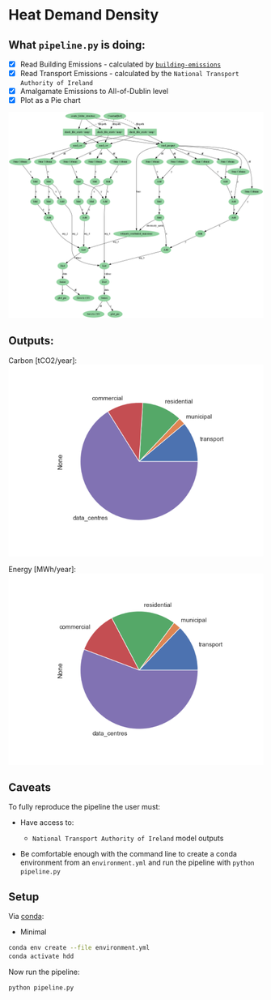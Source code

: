 # Heat Demand Density

## What `pipeline.py` is doing:

- [x] Read Building Emissions - calculated by [`building-emissions`](../building-emissions)
- [x] Read Transport Emissions - calculated by the `National Transport Authority of Ireland` 
- [x] Amalgamate Emissions to All-of-Dublin level
- [x] Plot as a Pie chart 

![flow.png](flow.png)

## Outputs:

Carbon [tCO2/year]:
![tco2.png](tco2.png)

Energy [MWh/year]:
![mwh.png](mwh.png)

## Caveats

To fully reproduce the pipeline the user must:

- Have access to:
    - `National Transport Authority of Ireland` model outputs 

- Be comfortable enough with the command line to create a conda environment from an `environment.yml` and run the pipeline with `python pipeline.py`


## Setup

Via [conda](https://github.com/conda-forge/miniforge):

- Minimal
```bash
conda env create --file environment.yml
conda activate hdd
```

Now run the pipeline:

```bash
python pipeline.py
```